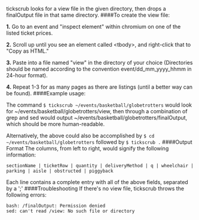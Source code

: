 tickscrub looks for a view file in the given directory, then drops a finalOutput file in that same directory.
####To create the view file:

**1.** Go to an event and "inspect element" within chromium on one of the listed ticket prices.

**2.** Scroll up until you see an element called &lt;tbody&gt;, and right-click that to "Copy as HTML."

**3.** Paste into a file named "view" in the directory of your choice (Directories should be named according to the convention event/dd_mm_yyyy_hhmm in 24-hour format).

**4.** Repeat 1-3 for as many pages as there are listings (until a better way can be found).
####Example usage:

The command ```$ tickscrub ~/events/basketball/globetrotters```
would look for ~/events/basketball/globetrotters/view, then through a combination of grep and sed
would output ~/events/basketball/globetrotters/finalOutput, which should be more human-readable.

Alternatively, the above could also be accomplished by
```$ cd ~/events/basketball/globetrotters``` followed by ```$ tickscrub .```
####Output Format
The columns, from left to right, would signify the following information:
```mysql
sectionName | ticketRow | quantity | deliveryMethod | q | wheelchair | parking | aisle | obstructed | piggyback
```
Each line contains a complete entry with all of the above fields, separated by a ';'
####Troubleshooting
If there's no view file, tickscrub throws the following errors:

	bash: /finalOutput: Permission denied
	sed: can't read /view: No such file or directory

